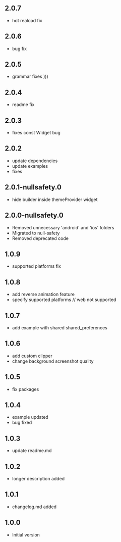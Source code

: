 ## 2.0.7
  - hot reaload fix
## 2.0.6
  - bug fix
## 2.0.5
  - grammar fixes )))
## 2.0.4
  - readme fix
## 2.0.3
  - fixes const Widget bug
## 2.0.2
  - update dependencies
  - update examples
  - fixes
## 2.0.1-nullsafety.0
  - hide builder inside themeProvider widget

## 2.0.0-nullsafety.0
  - Removed unnecessary 'android' and 'ios' folders
  - Migrated to null-safety
  - Removed deprecated code
  
## 1.0.9

  - supported platforms fix

## 1.0.8

  - add reverse animation feature
  - specify supported platforms // web not supported

## 1.0.7

- add example with shared shared_preferences

## 1.0.6

- add custom clipper 
- change background screenshot quality

## 1.0.5

- fix packages

## 1.0.4

- example updated
- bug fixed

## 1.0.3

- update readme.md

## 1.0.2

- longer description added

## 1.0.1

- changelog.md added

## 1.0.0

- Initial version